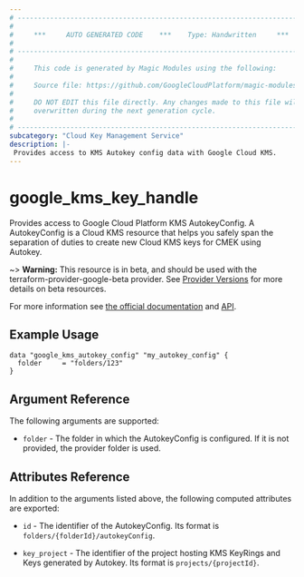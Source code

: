 ```yaml
---
# ----------------------------------------------------------------------------
#
#     ***     AUTO GENERATED CODE    ***    Type: Handwritten     ***
#
# ----------------------------------------------------------------------------
#
#     This code is generated by Magic Modules using the following:
#
#     Source file: https://github.com/GoogleCloudPlatform/magic-modules/tree/main/mmv1/third_party/terraform/website/docs/d/kms_autokey_config.html.markdown
#
#     DO NOT EDIT this file directly. Any changes made to this file will be
#     overwritten during the next generation cycle.
#
# ----------------------------------------------------------------------------
subcategory: "Cloud Key Management Service"
description: |-
 Provides access to KMS Autokey config data with Google Cloud KMS.
---
```


# google_kms_key_handle

Provides access to Google Cloud Platform KMS AutokeyConfig. A AutokeyConfig is a Cloud KMS resource that helps you safely span the separation of duties to create new Cloud KMS keys for CMEK using Autokey.

~> **Warning:** This resource is in beta, and should be used with the terraform-provider-google-beta provider.
See [Provider Versions](https://terraform.io/docs/providers/google/guides/provider_versions.html) for more details on beta resources.


For more information see
[the official documentation](https://cloud.google.com/kms/docs/reference/rest/v1/folders)
and
[API](https://cloud.google.com/kms/docs/reference/rest/v1/projects.locations.keyHandles).

## Example Usage

```hcl
data "google_kms_autokey_config" "my_autokey_config" {
  folder     = "folders/123"
}
```

## Argument Reference

The following arguments are supported:

* `folder` - The folder in which the AutokeyConfig is configured. If it
    is not provided, the provider folder is used.

## Attributes Reference

In addition to the arguments listed above, the following computed attributes are
exported:

* `id` - The identifier of the AutokeyConfig. Its format is `folders/{folderId}/autokeyConfig`.

* `key_project` - The identifier of the project hosting KMS KeyRings and Keys generated by Autokey. Its format is `projects/{projectId}`.